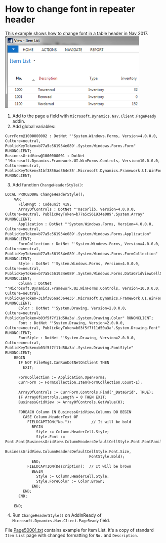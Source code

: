 # How to change font in repeater header
This example shows how to change font in a table header in Nav 2017.
![ItemList](Img/ItemList.png)
1. Add to the page a field with `Microsoft.Dynamics.Nav.Client.PageReady` addin.
2. Add global variables:
```
CurrForm@1000000002 : DotNet "'System.Windows.Forms, Version=4.0.0.0, Culture=neutral, PublicKeyToken=b77a5c561934e089'.System.Windows.Forms.Form" RUNONCLIENT;
BusinessGridView@1000000001 : DotNet "'Microsoft.Dynamics.Framework.UI.WinForms.Controls, Version=10.0.0.0, Culture=neutral, PublicKeyToken=31bf3856ad364e35'.Microsoft.Dynamics.Framework.UI.WinForms.Controls.BusinessGridView" RUNONCLIENT;
```
3. Add function `ChangeHeaderStyle()`: 
```
LOCAL PROCEDURE ChangeHeaderStyle();
    VAR
      FileMngt : Codeunit 419;
      ArrayOfControls : DotNet "'mscorlib, Version=4.0.0.0, Culture=neutral, PublicKeyToken=b77a5c561934e089'.System.Array" RUNONCLIENT;
      Application : DotNet "'System.Windows.Forms, Version=4.0.0.0, Culture=neutral, PublicKeyToken=b77a5c561934e089'.System.Windows.Forms.Application" RUNONCLIENT;
      FormCollection : DotNet "'System.Windows.Forms, Version=4.0.0.0, Culture=neutral, PublicKeyToken=b77a5c561934e089'.System.Windows.Forms.FormCollection" RUNONCLIENT;
      Style : DotNet "'System.Windows.Forms, Version=4.0.0.0, Culture=neutral, PublicKeyToken=b77a5c561934e089'.System.Windows.Forms.DataGridViewCellStyle" RUNONCLIENT;
      Column : DotNet "'Microsoft.Dynamics.Framework.UI.WinForms.Controls, Version=10.0.0.0, Culture=neutral, PublicKeyToken=31bf3856ad364e35'.Microsoft.Dynamics.Framework.UI.WinForms.Controls.BusinessGridViewColumn" RUNONCLIENT;
      Color : DotNet "'System.Drawing, Version=2.0.0.0, Culture=neutral, PublicKeyToken=b03f5f7f11d50a3a'.System.Drawing.Color" RUNONCLIENT;
      Font : DotNet "'System.Drawing, Version=2.0.0.0, Culture=neutral, PublicKeyToken=b03f5f7f11d50a3a'.System.Drawing.Font" RUNONCLIENT;
      FontStyle : DotNet "'System.Drawing, Version=2.0.0.0, Culture=neutral, PublicKeyToken=b03f5f7f11d50a3a'.System.Drawing.FontStyle" RUNONCLIENT;
    BEGIN
      IF NOT FileMngt.CanRunDotNetOnClient THEN
        EXIT;

      FormCollection := Application.OpenForms;
      CurrForm := FormCollection.Item(FormCollection.Count-1);

      ArrayOfControls := CurrForm.Controls.Find('_DataGrid', TRUE);
      IF ArrayOfControls.Length = 0 THEN EXIT;
      BusinessGridView := ArrayOfControls.GetValue(0);

      FOREACH Column IN BusinessGridView.Columns DO BEGIN
        CASE Column.HeaderText OF
          FIELDCAPTION("No."):         // It will be bold
            BEGIN
              Style := Column.HeaderCell.Style;
              Style.Font := Font.Font(BusinessGridView.ColumnHeadersDefaultCellStyle.Font.FontFamily,
                                      BusinessGridView.ColumnHeadersDefaultCellStyle.Font.Size,
                                      FontStyle.Bold);
            END;
          FIELDCAPTION(Description):  // It will be brown
            BEGIN
              Style := Column.HeaderCell.Style;
              Style.ForeColor := Color.Brown;
            END;
        END;
      END;

    END;
```
4. Run `ChangeHeaderStyle()` on AddInReady of `Microsoft.Dynamics.Nav.Client.PageReady` field.

File [Page50001.txt](Page50001.txt) contains example for Item List. It's a copy of standard `Item List` page with changed formatting for `No.` and `Description`.
